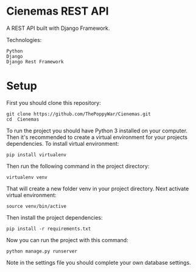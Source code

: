 # Cienemas REST API


A REST API built with Django Framework.

Technologies:

    Python
    Django
    Django Rest Framework

# Setup

First you should clone this repository:

    git clone https://github.com/ThePoppyWar/Cienemas.git
    cd  Cienemas

To run the project you should have Python 3 installed on your computer. Then it's recommended to create a virtual environment for your projects dependencies. To install virtual environment:

    pip install virtualenv

Then run the following command in the project directory:

    virtualenv venv

That will create a new folder venv in your project directory. Next activate virtual environment:

    source venv/bin/active

Then install the project dependencies:

    pip install -r requirements.txt

Now you can run the project with this command:

    python manage.py runserver

Note in the settings file you should complete your own database settings.
